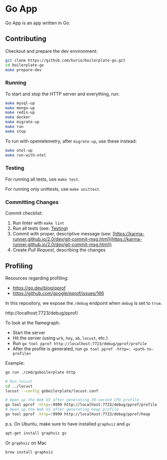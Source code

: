 # Go App

Go App is an app written in Go.

## Contributing

Checkout and prepare the dev environment:

```bash
git clone https://github.com/kurio/boilerplate-go.git
cd boilerplate-go
make prepare-dev
```

### Running

To start and stop the HTTP server and everything, run:

```bash
make mysql-up
make mongo-up
make redis-up
make docker
make migrate-up
make run
make stop
```

To run with opentelemetry, after `migrate-up`, use these instead:

```bash
make otel-up
make run-with-otel
```

### Testing

For running all tests, use `make test`.

For running only unittests, use `make unittest`.

### Committing Changes

Commit checklist:

1. Run linter with `make lint`
2. Run all tests (see: [Testing](#Testing))
3. Commit with proper, descriptive message (see: [https://karma-runner.github.io/2.0/dev/git-commit-msg.html](https://karma-runner.github.io/2.0/dev/git-commit-msg.html))
4. Create *Pull Request*, describing the changes

## Profiling

Resources regarding profiling:

* https://go.dev/blog/pprof
* https://github.com/google/pprof/issues/166

In this repository, we expose the `/debug` endpoint when `debug` is set to `true`.

http://localhost:7723/debug/pprof/

To look at the flamegraph:

* Start the server
* Hit the server (using `wrk`, `hey`, `ab`, `locust`, etc.)
* Run `go tool pprof http://localhost:7723/debug/pprof/profile`
* After the profile is generated, run `go tool pprof -http=: <path-to-profile>`

Example:

```bash
go run ./cmd/goboilerplate http

# Run locust
cd ../locust
locust --config goboilerplate/locust.conf

# Open up the Web UI after generating 30-second CPU profile
go tool pprof -http=:9999 http://localhost:7723/debug/pprof/profile
# Open up the Web UI after generating heap profile
go tool pprof -http=:9999 http://localhost:7723/debug/pprof/heap
```

p.s. On Ubuntu, make sure to have installed `graphviz` and `gv`

```bash
apt-get install graphviz gv
```

Or `graphviz` on Mac

```bash
brew install graphviz
```
